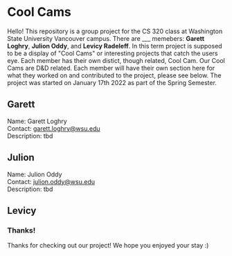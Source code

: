 # Cool Cams
Hello! This repository is a group project for the CS 320 class at Washington State University Vancouver campus. There are ___ memebers: 
**Garett Loghry**, **Julion Oddy**, and **Levicy Radeleff**. In this term project is supposed to be a display of "Cool Cams" or interesting projects that catch the users eye. Each member has their own distict, though related, Cool Cam. Our Cool Cams are D&D related. Each member will have their own section here for what they worked on and contributed to the project, please see below. The project was started on January 17th 2022 as part of the Spring Semester.

## Garett
Name: Garett Loghry  
Contact: garett.loghry@wsu.edu  
Description: tbd  

## Julion
Name: Julion Oddy  
Contact: julion.oddy@wsu.edu  
Description: tbd  

## Levicy


### Thanks!
Thanks for checking out our project! We hope you enjoyed your stay :)
